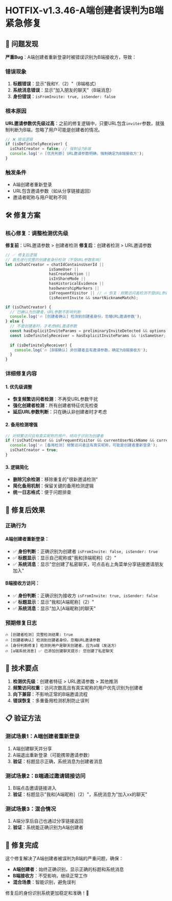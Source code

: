 # HOTFIX-v1.3.46-A端创建者误判为B端紧急修复

## 🚨 问题发现

**严重Bug**：A端创建者重新登录时被错误识别为B端接收方，导致：

### 错误现象
1. **标题错误**：显示"我和Y.（2）"（B端格式）
2. **系统消息错误**：显示"加入朋友的聊天"（B端消息）  
3. **身份错误**：`isFromInvite: true, isSender: false`

### 根本原因
**URL邀请参数优先级过高**：之前的修复逻辑中，只要URL包含`inviter`参数，就强制判断为B端，忽略了用户可能是创建者的情况。

```javascript
// ❌ 错误逻辑
if (isDefinitelyReceiver) {
  isChatCreator = false; // 强制设为B端
  console.log('🔥 [优先判断] URL邀请参数明确，强制确定为B端接收方');
}
```

### 触发条件
- A端创建者重新登录  
- URL包含邀请参数（如从分享链接返回）
- 邀请者昵称与用户昵称不同

## 🛠️ 修复方案

### 核心修复：调整检测优先级

**修复前**：URL邀请参数 > 创建者检测
**修复后**：创建者检测 > URL邀请参数

```javascript
// ✅ 修复后逻辑
// 首先进行完整的创建者身份检测（不受URL参数影响）
let isChatCreator = chatIdContainsUserId || 
                   isSameUser ||
                   hasCreateAction ||
                   isInShareMode ||
                   hasHistoricalEvidence ||
                   hasOwnershipMarkers ||
                   isFrequentVisitor || // 🔥 恢复：频繁访问者检测不受URL参数影响
                   (isRecentInvite && smartNicknameMatch);

if (isChatCreator) {
  // 已确认为创建者，URL参数不影响判断
  console.log('🔥 [创建者确认] 检测到创建者身份，忽略URL邀请参数');
} else {
  // 不是创建者时，才考虑URL邀请参数
  const hasExplicitInviteParams = preliminaryInviteDetected && options.inviter;
  const isDefinitelyReceiver = hasExplicitInviteParams && !isSameUser;
  
  if (isDefinitelyReceiver) {
    console.log('🔥 [B端确认] 非创建者且有邀请参数，确定为B端接收方');
  }
}
```

### 详细修复内容

#### 1. **优先级调整**
- **恢复频繁访问者检测**：不再受URL参数干扰
- **强化创建者检测**：所有创建者特征优先检查
- **延后URL参数判断**：只在确认非创建者时才考虑

#### 2. **备用检测增强**  
```javascript
// 对频繁访问且有真实昵称的用户，倾向于识别为创建者
if (!isChatCreator && isFrequentVisitor && currentUserNickName && currentUserNickName !== '朋友') {
  console.log('🔥 [备用检测] 频繁访问者且有真实昵称，可能是创建者重新登录');
  isChatCreator = true;
}
```

#### 3. **逻辑简化**
- **删除冗余检测**：移除重复的"很新邀请检测"
- **简化备用机制**：保留关键的备用检测逻辑
- **统一日志格式**：便于问题排查

## 🎯 修复后效果

### 正确行为
#### **A端创建者重新登录**：
- ✅ **身份判断**：正确识别为创建者 `isFromInvite: false, isSender: true`
- ✅ **标题显示**：显示自己昵称或"我和[B端昵称]（2）"
- ✅ **系统消息**：显示"您创建了私密聊天，可点击右上角菜单分享链接邀请朋友加入"

#### **B端接收方访问**：
- ✅ **身份判断**：正确识别为接收方 `isFromInvite: true, isSender: false`  
- ✅ **标题显示**：显示"我和[A端昵称]（2）"
- ✅ **系统消息**：显示"加入[A端昵称]的聊天"

### 预期修复日志
```
🔥 [创建者检测] 完整检测结果: true
🔥 [创建者确认] 检测到创建者身份，忽略URL邀请参数
🔥 [身份判断修复] 检测到用户是聊天创建者，应为a端（发送方）
🔥 [a端系统消息] ✅ 已添加创建聊天提示: 您创建了私密聊天
```

## 🔧 技术要点

1. **检测优先级**：创建者特征 > URL邀请参数 > 其他推测
2. **频繁访问权重**：访问次数高且有真实昵称的用户优先识别为创建者
3. **向下兼容**：不影响正常的B端邀请流程
4. **错误恢复**：多重备用检测机制防止误判

## 📋 验证方法

### 测试场景1：A端创建者重新登录
1. A端创建聊天并分享
2. A端退出重新登录（可能携带邀请参数）
3. **验证**：标题显示正确，系统消息为创建者消息

### 测试场景2：B端通过邀请链接访问
1. B端点击邀请链接进入
2. **验证**：标题显示"我和[A端昵称]（2）"，系统消息为"加入xx的聊天"

### 测试场景3：混合情况
1. A端分享后自己也通过分享链接返回
2. **验证**：系统能正确识别为A端创建者

## 🎉 修复完成

这个修复解决了A端创建者被误判为B端的严重问题，确保：
- **A端创建者**：始终正确识别，显示正确的标题和系统消息
- **B端接收方**：不受影响，继续正常工作  
- **混合场景**：智能识别，避免误判

修复后的身份识别系统更加稳定和准确！🎯